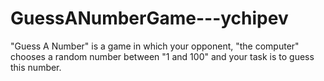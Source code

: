 # GuessANumberGame---ychipev
"Guess A Number" is a game in which your opponent, "the computer" chooses a random number between "1 and 100" and your task is to guess this number.
